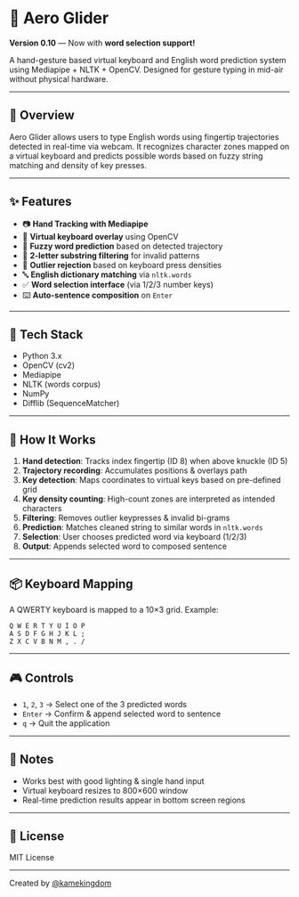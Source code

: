 # 🧤 Aero Glider

**Version 0.10** — Now with **word selection support!**

A hand-gesture based virtual keyboard and English word prediction system using Mediapipe + NLTK + OpenCV. Designed for gesture typing in mid-air without physical hardware.

---

## 🎯 Overview

Aero Glider allows users to type English words using fingertip trajectories detected in real-time via webcam. It recognizes character zones mapped on a virtual keyboard and predicts possible words based on fuzzy string matching and density of key presses.

---

## ✨ Features

- 📷 **Hand Tracking with Mediapipe**
- 🎹 **Virtual keyboard overlay** using OpenCV
- 🧠 **Fuzzy word prediction** based on detected trajectory
- 📌 **2-letter substring filtering** for invalid patterns
- 🧮 **Outlier rejection** based on keyboard press densities
- 🔤 **English dictionary matching** via `nltk.words`
- ✅ **Word selection interface** (via 1/2/3 number keys)
- ⌨️ **Auto-sentence composition** on `Enter`

---

## 🧰 Tech Stack

- Python 3.x
- OpenCV (cv2)
- Mediapipe
- NLTK (words corpus)
- NumPy
- Difflib (SequenceMatcher)

---

## 🚀 How It Works

1. **Hand detection**: Tracks index fingertip (ID 8) when above knuckle (ID 5)
2. **Trajectory recording**: Accumulates positions & overlays path
3. **Key detection**: Maps coordinates to virtual keys based on pre-defined grid
4. **Key density counting**: High-count zones are interpreted as intended characters
5. **Filtering**: Removes outlier keypresses & invalid bi-grams
6. **Prediction**: Matches cleaned string to similar words in `nltk.words`
7. **Selection**: User chooses predicted word via keyboard (1/2/3)
8. **Output**: Appends selected word to composed sentence

---

## 📦 Keyboard Mapping

A QWERTY keyboard is mapped to a 10×3 grid. Example:

```
Q W E R T Y U I O P
A S D F G H J K L ;
Z X C V B N M , . /
```

---

## 🎮 Controls

- `1`, `2`, `3` → Select one of the 3 predicted words
- `Enter` → Confirm & append selected word to sentence
- `q` → Quit the application

---

## 📝 Notes

- Works best with good lighting & single hand input
- Virtual keyboard resizes to 800×600 window
- Real-time prediction results appear in bottom screen regions

---

## 📄 License

MIT License

---

Created by [@kamekingdom](https://github.com/kamekingdom)
